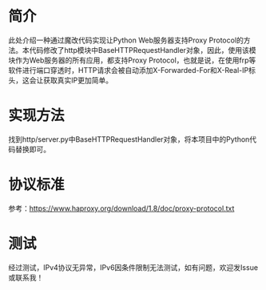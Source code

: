 # 简介
此处介绍一种通过魔改代码实现让Python Web服务器支持Proxy Protocol的方法。本代码修改了http模块中BaseHTTPRequestHandler对象，因此，使用该模块作为Web服务器的所有应用，都支持Proxy Protocol，也就是说，在使用frp等软件进行端口穿透时，HTTP请求会被自动添加X-Forwarded-For和X-Real-IP标头，这会让获取真实IP更加简单。

# 实现方法
找到http/server.py中BaseHTTPRequestHandler对象，将本项目中的Python代码替换即可。

# 协议标准
参考：https://www.haproxy.org/download/1.8/doc/proxy-protocol.txt

# 测试
经过测试，IPv4协议无异常，IPv6因条件限制无法测试，如有问题，欢迎发Issue或联系我！
